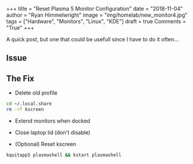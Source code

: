+++
title  = "Reset Plasma 5 Monitor Configuration"
date   = "2018-11-04"
author = "Ryan Himmelwright"
image  = "img/homelab/new_monitor4.jpg"
tags   = ["Hardware", "Monitors", "Linux", "KDE"]
draft  = true
Comments = "True"
+++

A quick post, but one that could be usefull since I have to do it often...

<!--more-->

## Issue


## The Fix

- Delete old profile

```bash
cd ~/.local.share
rm -rf kscreen
```

- Extend monitors when docked

- Close laptop lid (don't disable)

- (Optional) Reset kscreen

```bash
kquitapp5 plasmashell && kstart plasmashell
```
